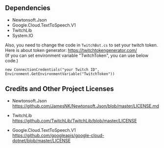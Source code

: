 ﻿## Dependencies
- Newtonsoft.Json
- Google.Cloud.TextToSpeech.V1
- TwitchLib
- System.IO

Also, you need to change the code in `TwitchBot.cs` to set your twitch token.  
Here is about token generator: https://twitchtokengenerator.com/  
(If you can set environment variable "TwitchToken", you can use below code.)
```
new ConnectionCredentials("your Twitch ID", Environment.GetEnvironmentVariable("TwitchToken"))
```

## Credits and Other Project Licenses
- Newtonsoft.Json  
https://github.com/JamesNK/Newtonsoft.Json/blob/master/LICENSE.md

- TwitchLib  
https://github.com/TwitchLib/TwitchLib/blob/master/LICENSE

- Google.Cloud.TextToSpeech.V1  
https://github.com/googleapis/google-cloud-dotnet/blob/master/LICENSE
